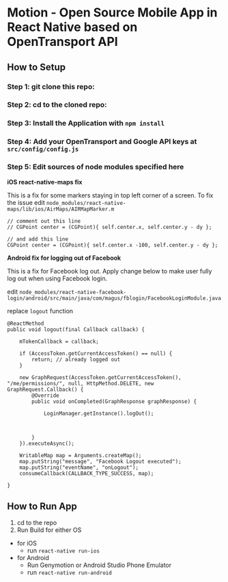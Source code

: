 #  Motion - Open Source Mobile App in React Native based on OpenTransport API


## How to Setup

### **Step 1:** git clone this repo:

### **Step 2:** cd to the cloned repo:

### **Step 3:** Install the Application with `npm install`

### **Step 4:** Add your OpenTransport and Google API keys at `src/config/config.js`

### **Step 5:** Edit sources of node modules specified here

**iOS react-native-maps fix** 

This is a fix for some markers staying in top left corner of a screen. To fix the issue edit 
`node_modules/react-native-maps/lib/ios/AirMaps/AIRMapMarker.m`

```
// comment out this line
// CGPoint center = (CGPoint){ self.center.x, self.center.y - dy };

// and add this line
CGPoint center = (CGPoint){ self.center.x -100, self.center.y - dy };
```

**Android fix for logging out of Facebook**

This is a fix for Facebook log out. Apply change below to make user fully log out when using Facebook login.

edit `node_modules/react-native-facebook-login/android/src/main/java/com/magus/fblogin/FacebookLoginModule.java`

replace `logout` function
```
@ReactMethod
public void logout(final Callback callback) {
    
    mTokenCallback = callback;
    
    if (AccessToken.getCurrentAccessToken() == null) {
        return; // already logged out
    }

    new GraphRequest(AccessToken.getCurrentAccessToken(), "/me/permissions/", null, HttpMethod.DELETE, new GraphRequest.Callback() {
        @Override
        public void onCompleted(GraphResponse graphResponse) {

            LoginManager.getInstance().logOut();

          

        }
    }).executeAsync();

    WritableMap map = Arguments.createMap();
    map.putString("message", "Facebook Logout executed");
    map.putString("eventName", "onLogout");
    consumeCallback(CALLBACK_TYPE_SUCCESS, map);
  
}
```



## How to Run App

1. cd to the repo
2. Run Build for either OS
  * for iOS
    * run `react-native run-ios`
  * for Android
    * Run Genymotion or Android Studio Phone Emulator
    * run `react-native run-android`







